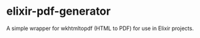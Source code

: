 elixir-pdf-generator
====================

A simple wrapper for wkhtmltopdf (HTML to PDF) for use in Elixir projects.
